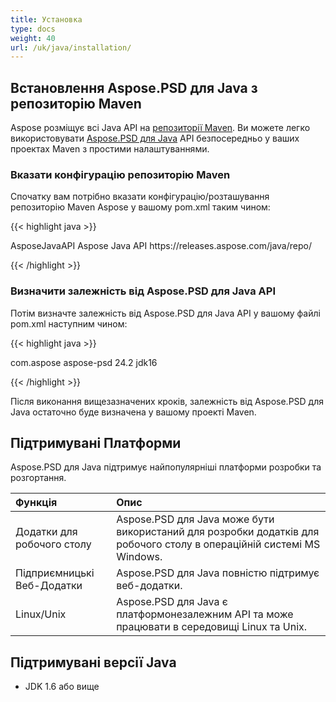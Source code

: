 ```yaml
---
title: Установка
type: docs
weight: 40
url: /uk/java/installation/
---
```


## **Встановлення Aspose.PSD для Java з репозиторію Maven**
Aspose розміщує всі Java API на [репозиторії Maven](https://releases.aspose.com/java/repo/com/aspose/). Ви можете легко використовувати [Aspose.PSD для Java](https://releases.aspose.com/java/repo/com/aspose/aspose-psd/) API безпосередньо у ваших проектах Maven з простими налаштуваннями.
### **Вказати конфігурацію репозиторію Maven**
Спочатку вам потрібно вказати конфігурацію/розташування репозиторію Maven Aspose у вашому pom.xml таким чином:

{{< highlight java >}}

 <repositories>
    <repository>
        <id>AsposeJavaAPI</id>
        <name>Aspose Java API</name>
        <url>https://releases.aspose.com/java/repo/</url>
    </repository>
</repositories>

{{< /highlight >}}
### **Визначити залежність від Aspose.PSD для Java API**
Потім визначте залежність від Aspose.PSD для Java API у вашому файлі pom.xml наступним чином:

{{< highlight java >}}

 <dependencies>
    <dependency>
        <groupId>com.aspose</groupId>
        <artifactId>aspose-psd</artifactId>
        <version>24.2</version>
        <classifier>jdk16</classifier>
    </dependency>
</dependencies>

{{< /highlight >}}

Після виконання вищезазначених кроків, залежність від Aspose.PSD для Java остаточно буде визначена у вашому проекті Maven.
## **Підтримувані Платформи**
Aspose.PSD для Java підтримує найпопулярніші платформи розробки та розгортання.

|**Функція**|**Опис**|
| :- | :- |
|Додатки для робочого столу|Aspose.PSD для Java може бути використаний для розробки додатків для робочого столу в операційній системі MS Windows.|
|Підприємницькі Веб-Додатки|Aspose.PSD для Java повністю підтримує веб-додатки.|
|Linux/Unix|Aspose.PSD для Java є платформонезалежним API та може працювати в середовищі Linux та Unix.|
## **Підтримувані версії Java**
- JDK 1.6 або вище
